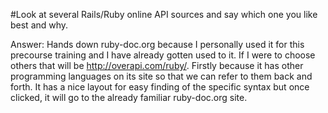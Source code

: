 #Look at several Rails/Ruby online API sources and say which one you like best and why.

Answer:
Hands down ruby-doc.org because I personally used it for this precourse training and I have already gotten used to it. If
I were to choose others that will be http://overapi.com/ruby/. Firstly because it has other programming languages on its 
site so that we can refer to them back and forth. It has a nice layout for easy finding of the specific syntax but once clicked, 
it will go to the already familiar ruby-doc.org site.